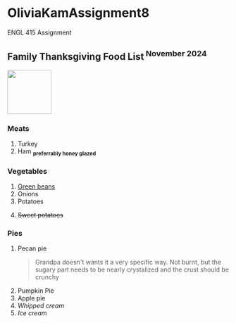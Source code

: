 # OliviaKamAssignment8
ENGL 415 Assignment
<h2>Family Thanksgiving Food List<sup> November 2024</sup></h2> 

<img src="[url]([https://cdn.britannica.com/06/187306-050-0287B644/cornucopia-pumpkins-gords-leaf.jpg](https://www.pinterest.com/pin-builder/?description=-+ELLEDecor.com&media=https%3A%2F%2Fhips.hearstapps.com%2Fhmg-prod%2Fimages%2Fthanksgiving-cornucopia-royalty-free-image-1697467463.jpg%3Fresize%3D1600%3A*&method=button&url=https%3A%2F%2Fwww.elledecor.com%2Flife-culture%2Fentertaining%2Fa45524098%2Fthanksgiving-cornucopia-meaning%2F))" width="100" height="100">

<h3>Meats</h3> 
<ol>
  <li>Turkey</li>
  <li>Ham  <sub> <strong>preferrably honey glazed</strong></li> </sub>
</ol>
<h3>Vegetables</h3> 
<ol>
  <li><u>Green beans</u></li>
  <li>Onions</li>
  <li>Potatoes</li>
  <li> <p><s>Sweet potatoes</s></p> </li>
</ol>
<h3>Pies</h3> 
<ol>
  <li>Pecan pie</li>
  <blockquote> Grandpa doesn't wants it a very specific way. Not burnt, but the sugary part needs to be nearly crystalized and the crust should be crunchy </blockquote>
  <li>Pumpkin Pie</li>
  <li>Apple pie</li>
  <li><em>Whipped cream</em></li>
  <li><em>Ice cream</em></li>
</ol>

